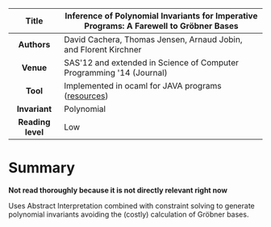 | **Title**     | Inference of Polynomial Invariants for Imperative Programs: A Farewell to Gröbner Bases          |
|:-------------:|--------------------------------------------------------------------------------------------------| 
| **Authors**   | David Cachera, Thomas Jensen, Arnaud Jobin, and Florent Kirchner                                 |
| **Venue**     | SAS'12 and extended in Science of Computer Programming '14 (Journal)                             |
| **Tool**      | Implemented in ocaml for JAVA programs ([resources](http://www.irisa.fr/celtique/ext/polyinv/))  |
| **Invariant** | Polynomial                                                                                       |
| **Reading level** | Low                                                                                          |

# Summary

**Not read thoroughly because it is not directly relevant right now**

Uses Abstract Interpretation combined with constraint solving to generate polynomial invariants
avoiding the (costly) calculation of Gröbner bases.

